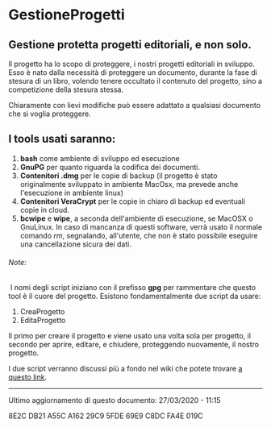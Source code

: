 # GestioneProgetti
## Gestione protetta progetti editoriali, e non solo.

 Il progetto ha lo scopo di proteggere, i nostri progetti editoriali in sviluppo. Esso è nato dalla necessità di proteggere un documento, durante la fase di stesura di un libro, volendo tenere occultato il contenuto del progetto, sino a competizione della stesura stessa.
 
 Chiaramente con lievi modifiche può essere adattato a qualsiasi documento che si voglia proteggere.
 
## I tools usati saranno:
  
 1. **bash** come ambiente di sviluppo ed esecuzione
 2. **GnuPG** per quanto riguarda la codifica dei documenti.
 3. **Contenitori .dmg** per le copie di backup (il progetto è stato originalmente sviluppato in ambiente MacOsx, ma prevede anche l'esecuzione in ambiente linux)
 4. **Contenitori VeraCrypt** per le copie in chiaro di backup ed eventuali copie in cloud.
 5. **bcwipe** e **wipe**, a seconda dell'ambiente di esecuzione, se MacOSX o GnuLinux. In caso di mancanza di questi software, verrà usato il normale comando *rm*, segnalando, all'utente, che non è stato possibile eseguire una cancellazione sicura dei dati.


###### Note:
 I nomi degli script iniziano con il prefisso **gpg** per rammentare che questo tool è il cuore del progetto. Esistono fondamentalmente due script da usare:

1. CreaProgetto
2. EditaProgetto

Il primo per creare il progetto e viene usato una volta sola per progetto, il secondo per aprire, editare, e chiudere, proteggendo nuovamente, il nostro progetto. 

I due script verranno discussi più a fondo nel wiki che potete trovare [a questo link](https://gitlab.com/joseph.curto/GestioneProgetti/-/wikis/home).

***

Ultimo aggiornamento di questo documento: 27/03/2020 - 11:15

8E2C DB21 A55C A162 29C9  5FDE 69E9 C8DC FA4E 019C
